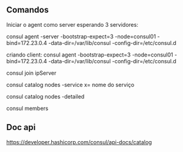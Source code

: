 ## Comandos

Iniciar o agent como server esperando 3 servidores:

consul agent -server -bootstrap-expect=3 -node=consul01 -bind=172.23.0.4 -data-dir=/var/lib/consul -config-dir=/etc/consul.d

criando client:
consul agent  -bootstrap-expect=3 -node=consul01 -bind=172.23.0.4 -data-dir=/var/lib/consul -config-dir=/etc/consul.d

consul join ipServer

consul catalog nodes -service x= nome do serviço

consul catalog nodes -detailed

consul members

##  Doc api
https://developer.hashicorp.com/consul/api-docs/catalog